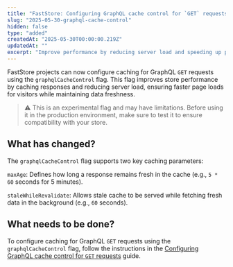 ```yaml
---
title: "FastStore: Configuring GraphQL cache control for `GET` requests"
slug: "2025-05-30-graphql-cache-control"
hidden: false
type: "added"
createdAt: "2025-05-30T00:00:00.219Z"
updatedAt: ""
excerpt: "Improve performance by reducing server load and speeding up page loads with the `graphqlCacheControl` flag"
---
```


FastStore projects can now configure caching for GraphQL `GET` requests using the `graphqlCacheControl` flag. This flag improves store performance by caching responses and reducing server load, ensuring faster page loads for visitors while maintaining data freshness.

> ⚠️ This is an experimental flag and may have limitations. Before using it in the production environment, make sure to test it to ensure compatibility with your store.

## What has changed?

The `graphqlCacheControl` flag supports two key caching parameters:

`maxAge`: Defines how long a response remains fresh in the cache (e.g., `5 * 60` seconds for 5 minutes).

`staleWhileRevalidate`: Allows stale cache to be served while fetching fresh data in the background (e.g., `60` seconds).

## What needs to be done?

To configure caching for GraphQL `GET` requests using the `graphqlCacheControl` flag, follow the instructions in the [Configuring GraphQL cache control for `GET` requests](https://developers.vtex.com/docs/guides/faststore/faststore-api-configuring-graphql-cache-control) guide.
